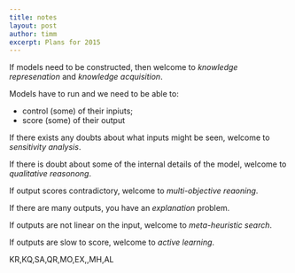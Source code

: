 ```yaml
---
title: notes
layout: post
author: timm
excerpt: Plans for 2015
---
```


If models need to be constructed, then welcome to _knowledge represenation_ and
_knowledge acquisition_.

Models have to run and we need to be able to:

- control (some) of their inpiuts;
- score (some) of their output

If there exists any doubts about what inputs might be seen, welcome to _sensitivity analysis_.

If there is doubt about some of the  internal details of the  model, welcome to _qualitative reasonong_.

If output scores contradictory, welcome to _multi-objective reaoning_.

If there are many outputs, you have an  _explanation_ problem.

If outputs are not linear on the input, welcome to _meta-heuristic search_.

If outputs are slow to score, welcome to _active learning_.

KR,KQ,SA,QR,MO,EX,,MH,AL

